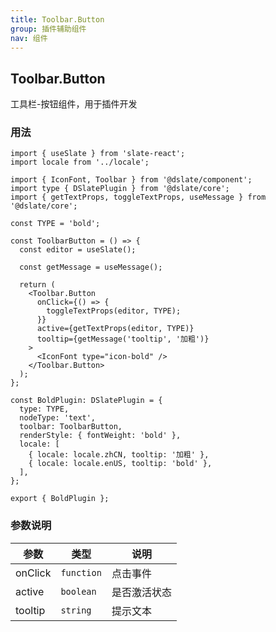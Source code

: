 ```yaml
---
title: Toolbar.Button
group: 插件辅助组件
nav: 组件
---
```


## Toolbar.Button

工具栏-按钮组件，用于插件开发

### 用法

```tsx | pure
import { useSlate } from 'slate-react';
import locale from '../locale';

import { IconFont, Toolbar } from '@dslate/component';
import type { DSlatePlugin } from '@dslate/core';
import { getTextProps, toggleTextProps, useMessage } from '@dslate/core';

const TYPE = 'bold';

const ToolbarButton = () => {
  const editor = useSlate();

  const getMessage = useMessage();

  return (
    <Toolbar.Button
      onClick={() => {
        toggleTextProps(editor, TYPE);
      }}
      active={getTextProps(editor, TYPE)}
      tooltip={getMessage('tooltip', '加粗')}
    >
      <IconFont type="icon-bold" />
    </Toolbar.Button>
  );
};

const BoldPlugin: DSlatePlugin = {
  type: TYPE,
  nodeType: 'text',
  toolbar: ToolbarButton,
  renderStyle: { fontWeight: 'bold' },
  locale: [
    { locale: locale.zhCN, tooltip: '加粗' },
    { locale: locale.enUS, tooltip: 'bold' },
  ],
};

export { BoldPlugin };
```

### 参数说明

| 参数    | 类型       | 说明         |
| ------- | ---------- | ------------ |
| onClick | `function` | 点击事件     |
| active  | `boolean`  | 是否激活状态 |
| tooltip | `string`   | 提示文本     |
